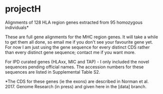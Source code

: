 # projectH

Alignments of 128 HLA region genes extracted from 95 homozygous individuals*

These are full gene alignments for the MHC region genes. It will take a while to get them all done, so email me if you don't see your favourite gene yet. For now I am just using the gene sequence for every distinct CDS rather than every distinct gene sequence; contact me if you want more.

For IPD curated genes (HLAxx, MIC and TAP) - I only included the novel sequences pending official names. The accession numbers for these sequences are listed in Supplemental Table S2.

*The CDS for these genes (ie the exons) are described in Norman et al. 2017. Genome Research (in press) and given here in the [data] branch.
